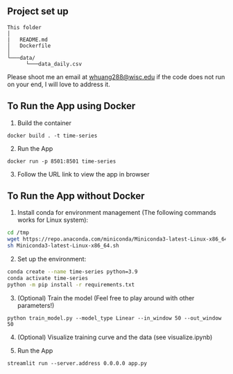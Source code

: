 ## Project set up

```
This folder
│   
|   README.md
│   Dockerfile 
│
└───data/
      └───data_daily.csv
```

Please shoot me an email at whuang288@wisc.edu if the code does not run on your end, I will love to address it.

## To Run the App using Docker

1. Build the container

```
docker build . -t time-series
```

2. Run the App

```
docker run -p 8501:8501 time-series
```

3. Follow the URL link to view the app in browser


## To Run the App without Docker

1. Install conda for environment management (The following commands works for Linux system):

```sh
cd /tmp
wget https://repo.anaconda.com/miniconda/Miniconda3-latest-Linux-x86_64.sh
sh Miniconda3-latest-Linux-x86_64.sh
```

2. Set up the environment:

```sh
conda create --name time-series python=3.9
conda activate time-series
python -m pip install -r requirements.txt
```

3. (Optional) Train the model (Feel free to play around with other parameters!)

``` 
python train_model.py --model_type Linear --in_window 50 --out_window 50
```

4. (Optional) Visualize training curve and the data (see visualize.ipynb)


5. Run the App

``` 
streamlit run --server.address 0.0.0.0 app.py
```
